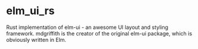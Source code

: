 # elm_ui_rs
Rust implementation of elm-ui - an awesome UI layout and styling framework. mdgriffith is the creator of the original elm-ui package, which is obviously written in Elm.
